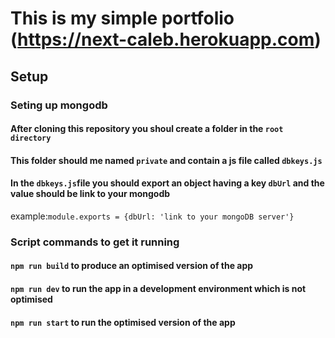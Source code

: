 # This is my simple portfolio (https://next-caleb.herokuapp.com)
## Setup 
### Seting up mongodb
#### After cloning this repository you shoul create a folder in the `root directory`
#### This folder should me named `private` and contain a js file called `dbkeys.js`
#### In the `dbkeys.js`file you should export an object having a key `dbUrl` and the value should be link to your mongodb
example:`module.exports = {dbUrl: 'link to your mongoDB server'}`

### Script commands to get it running
#### `npm run build` to produce an optimised version of the app
#### `npm run dev` to run the app in a development environment which is not optimised
#### `npm run start` to run the optimised version of the app

